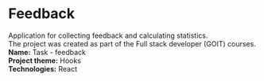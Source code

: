 # Feedback
Application for collecting feedback and calculating statistics.<br>
The project was created as part of the Full stack developer (GOIT) courses. <br>
<b>Name:</b> Task - feedback<br>
<b>Project theme:</b> Hooks  <br>
<b>Technologies:</b> React





